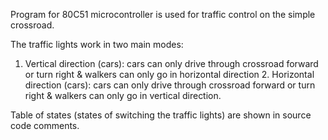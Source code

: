 Program for 80C51 microcontroller is used for traffic control on the simple crossroad.

The traffic lights work in two main modes:

1. Vertical direction (cars): cars can only drive through crossroad forward or turn right & walkers can only go in horizontal direction 2. Horizontal direction (cars): cars can only drive through crossroad forward or turn right & walkers can only go in vertical direction.

Table of states (states of switching the traffic lights) are shown in source code comments.
